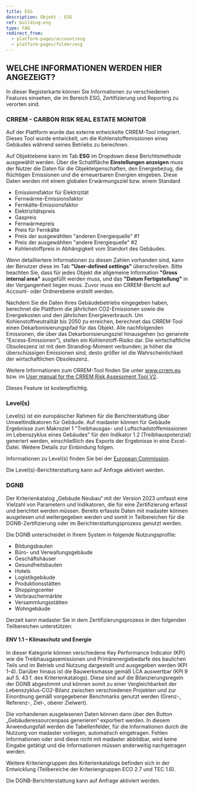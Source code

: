 ```yaml
---
title: ESG
description: Objekt - ESG
ref: building-esg
type: FAQ
redirect_from:
  - platform-pages/account/esg
  - platform-pages/folder/esg
---
```


## WELCHE INFORMATIONEN WERDEN HIER ANGEZEIGT?
In dieser Registerkarte können Sie Informationen zu verschiedenen Features einsehen, die im Bereich ESG, Zertifizierung und Reporting zu verorten sind.

### CRREM - CARBON RISK REAL ESTATE MONITOR
Auf der Plattform wurde das externe entwickelte CRREM-Tool integriert. Dieses Tool wurde entwickelt, um die Kohlenstoffemissionen eines Gebäudes während seines Betriebs zu berechnen.

Auf Objektebene kann im Tab **ESG** im Dropdown diese Berichtsmethode ausgewählt werden. Über die Schaltfläche **Einstellungen anzeigen** muss der Nutzer die Daten für die Objekteigenschaften, den Energiebezug, die flüchtigen Emissionen und die erneuerbaren Energien eingeben. Diese Daten werden mit einem globalen Erwärmungsziel bzw. einem Standard

* Emissionsfaktor für Elektrizität
* Fernwärme-Emissionsfaktor
* Fernkälte-Emissionsfaktor
* Elektrizitätspreis
* Gaspreis
* Fernwärmepreis
* Preis für Fernkälte
* Preis der ausgewählten "anderen Energiequelle" #1
* Preis der ausgewählten "andere Energiequelle" #2
* Kohlenstoffpreis in Abhängigkeit vom Standort des Gebäudes.

Wenn detailliertere Informationen zu diesen Zahlen vorhanden sind, kann der Benutzer diese im Tab **"User-defined settings"** überschreiben. Bitte beachten Sie, dass für jedes Objekt die allgemeine Information **"Gross internal area"** ausgefüllt werden muss, und das **"Datum Fertigstellung"** in der Vergangenheit liegen muss. Zuvor muss ein CRREM-Bericht auf Account- oder Ordnerebene erstellt werden.

Nachdem Sie die Daten Ihres Gebäudebetriebs eingegeben haben, berechnet die Plattform die jährlichen CO2-Emissionen sowie die Energiekosten und den jährlichen Energieverbrauch. Um Kohlenstoffneutralität bis 2050 zu erreichen, berechnet das CRREM-Tool einen Dekarbonisierungspfad für das Objekt. Alle nachfolgenden Emissionen, die über das Dekarbonisierungsziel hinausgehen (so genannte "Excess-Emissionen"), stellen ein Kohlenstoff-Risiko dar. Die wirtschaftliche Obsoleszenz ist mit dem Stranding-Moment verbunden; je höher die überschüssigen Emissionen sind, desto größer ist die Wahrscheinlichkeit der wirtschaftlichen Obsoleszenz.

Weitere Informationen zum CRREM-Tool finden Sie unter <a href="https://www.crrem.eu/" target="_blank">www.crrem.eu</a> bzw. im <a href="https://www.crrem.eu/wp-content/uploads/2023/09/CRREM-Risk-Assessment-Reference-Guide-V2_11_09_2023-final.pdf" target="_blank">User manual for the CRREM Risk Assessment Tool V2</a>.

Dieses Feature ist kostenpflichtig. 

### Level(s)
Level(s) ist ein europäischer Rahmen für die Berichterstattung über Umweltindikatoren für Gebäude. Auf madaster können für Gebäude Ergebnisse zum Makroziel 1 "Treibhausgas- und Luftschadstoffemissionen im Lebenszyklus eines Gebäudes" für den Indikator 1.2 (Treibhauspotenzial) generiert werden, einschließlich des Exports der Ergebnisse in eine Excel-Datei. Weitere Details zur Einbindung folgen.

Informationen zu Level(s) finden Sie bei der <a href="https://environment.ec.europa.eu/topics/circular-economy/levels_en" target="_blank">European Commission</a>.

Die Level(s)-Berichterstattung kann auf Anfrage aktiviert werden.

### DGNB
Der Kriterienkatalog „Gebäude Neubau“ mit der Version 2023 umfasst eine Vielzahl von Parametern und Indikatoren, die für eine Zertifizierung erfasst und berichtet werden müssen. Bereits erfasste Daten mit madaster können ausgelesen und weitergegeben werden und somit in Teilbereichen für die DGNB-Zertifizierung oder im Berichterstattungsprozess genutzt werden. 

Die DGNB unterscheidet in Ihrem System in folgende Nutzungsprofile:
- Bildungsbauten
- Büro- und Verwaltungsgebäude
- Geschäftshäuser
- Gesundheitsbauten
- Hotels
- Logistikgebäude
- Produktionsstätten
- Shoppingcenter
- Verbrauchermärkte
- Versammlungsstätten
- Wohngebäude 

Derzeit kann madaster Sie in dem Zertifizierungsprozess in den folgenden Teilbereichen unterstützen:

#### ENV 1.1 – Klimaschutz und Energie
In dieser Kategorie können verschiedene Key Performance Indicator (KPI) wie die Treibhausgasemissionen und Primärenergiebedarfe des baulichen Teils und im Betrieb und Nutzung dargestellt und ausgegeben werden (KPI 1-4). Darüber hinaus ist die Bauwerksmasse gemäß LCA auswertbar (KPI 9 auf S. 43 f. des Kriterienkatalogs).
Diese sind auf die Bilanzierungsregeln der DGNB abgestimmt und können somit zu einer Vergleichbarkeit der Lebenszyklus-CO2-Bilanz zwischen verschiedenen Projekten und zur Einordnung gemäß vorgegebener Benchmarks genutzt werden (Grenz-, Referenz-, Ziel-, oberer Zielwert).

Die vorhandenen ausgelesenen Daten können dann über den Button „Gebäuderessourcenpass generieren“ exportiert werden. In diesem Anwendungsfall werden die Tabellenfelder, für die Informationen durch die Nutzung von madaster vorliegen, automatisch eingetragen. Fehlen Informationen oder sind diese nicht mit madaster abbildbar, wird keine Eingabe getätigt und die Informationen müssen anderweitig nachgetragen werden.

Weitere Kriteriengruppen des Kriterienkatalogs befinden sich in der Entwicklung (Teilbereiche der Kriteriengruppen ECO 2.7 und TEC 1.6).

Die DGNB-Berichterstattung kann auf Anfrage aktiviert werden.
